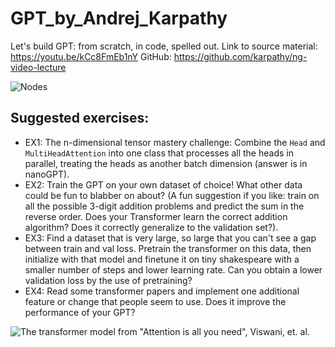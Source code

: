 # GPT_by_Andrej_Karpathy
Let's build GPT: from scratch, in code, spelled out.
Link to source material: https://youtu.be/kCc8FmEb1nY
GitHub: https://github.com/karpathy/ng-video-lecture

![Nodes](https://www.techiedelight.com/wp-content/uploads/Eulerian-path-for-directed-graphs.png "nodes")


## Suggested exercises:
- EX1: The n-dimensional tensor mastery challenge: Combine the `Head` and `MultiHeadAttention` into one class that processes all the heads in parallel, treating the heads as another batch dimension (answer is in nanoGPT).
- EX2: Train the GPT on your own dataset of choice! What other data could be fun to blabber on about? (A fun suggestion if you like: train on all the possible 3-digit addition problems and predict the sum in the reverse order. Does your Transformer learn the correct addition algorithm? Does it correctly generalize to the validation set?). 
- EX3: Find a dataset that is very large, so large that you can't see a gap between train and val loss. Pretrain the transformer on this data, then initialize with that model and finetune it on tiny shakespeare with a smaller number of steps and lower learning rate. Can you obtain a lower validation loss by the use of pretraining?
- EX4: Read some transformer papers and implement one additional feature or change that people seem to use. Does it improve the performance of your GPT?

![The transformer model from "Attention is all you need", Viswani, et. al.](https://www.researchgate.net/profile/Dennis-Gannon-2/publication/339390384/figure/fig1/AS:860759328321536@1582232424168/The-transformer-model-from-Attention-is-all-you-need-Viswani-et-al.jpg "The transformer model from Attention is all you need, Viswani, et. al.")
